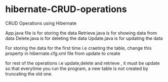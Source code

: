 # hibernate-CRUD-operations
CRUD Operations using Hibernate

App.java file is for storing the data
Retrieve.java is for showing data from data
Delete.java is for deleting the data
Update.java is for updating the data

For storing the data for the first time i.e craeting the table, 
change this property in hibernate.cfg.xml file from  <property name="hbm2ddl.auto">update</property> to
 <property name="hbm2ddl.auto">create</property>

 for rest of the operations i.e update,delete and retrieve , it must be  <property name="hbm2ddl.auto">update</property> so that everytime you run the program, a new table is not created by truncating the old one.

